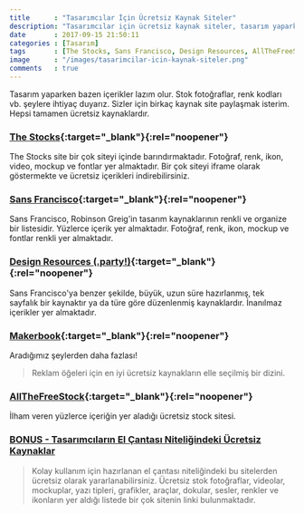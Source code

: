 ```yaml
---
title      : "Tasarımcılar İçin Ücretsiz Kaynak Siteler"
description: "Tasarımcılar için ücretsiz kaynak siteler, tasarım yaparken bazen içerikler lazım olur. Stok fotoğraflar, renk kodları vb. şeylere ihtiyaç duyarız. "
date       : 2017-09-15 21:50:11
categories : [Tasarım]
tags       : [The Stocks, Sans Francisco, Design Resources, AllTheFreeStock, Makerbook]
image      : "/images/tasarimcilar-icin-kaynak-siteler.png"
comments   : true
---
```


Tasarım yaparken bazen içerikler lazım olur. Stok fotoğraflar, renk kodları vb. şeylere ihtiyaç duyarız. Sizler için birkaç kaynak site paylaşmak isterim. Hepsi tamamen ücretsiz kaynaklardır.

### [The Stocks](http://thestocks.im/){:target="_blank"}{:rel="noopener"}

The Stocks site bir çok siteyi içinde barındırmaktadır. Fotoğraf, renk, ikon, video, mockup ve fontlar yer almaktadır. Bir çok siteyi iframe olarak göstermekte ve ücretsiz içerikleri indirebilirsiniz. 

### [Sans Francisco](http://www.sansfrancis.co/){:target="_blank"}{:rel="noopener"}

Sans Francisco, Robinson Greig'in tasarım kaynaklarının renkli ve organize bir listesidir. Yüzlerce içerik yer almaktadır. Fotoğraf, renk, ikon, mockup ve fontlar renkli yer almaktadır. 

### [Design Resources (.party!)](http://designresources.party/){:target="_blank"}{:rel="noopener"}

Sans Francisco'ya benzer şekilde, büyük, uzun süre hazırlanmış, tek sayfalık bir kaynaktır ya da türe göre düzenlenmiş kaynaklardır. İnanılmaz içerikler yer almaktadır.

### [Makerbook](http://makerbook.net/){:target="_blank"}{:rel="noopener"}

Aradığımız şeylerden daha fazlası!

> Reklam öğeleri için en iyi ücretsiz kaynakların elle seçilmiş bir dizini.

### [AllTheFreeStock](http://makerbook.net/){:target="_blank"}{:rel="noopener"}

İlham veren yüzlerce içeriğin yer aladığı ücretsiz stock sitesi.

### [BONUS - Tasarımcıların El Çantası Niteliğindeki Ücretsiz Kaynaklar]({{site.url}}/2016/tasarimcilarin-el-cantasi-niteligindeki-ucretsiz-kaynaklar/)

> Kolay kullanım için hazırlanan el çantası niteliğindeki bu sitelerden ücretsiz olarak yararlanabilirsiniz. Ücretsiz stok fotoğraflar, videolar, mockuplar, yazı tipleri, grafikler, araçlar, dokular, sesler, renkler ve ikonların yer aldığı listede bir çok sitenin linki bulunmaktadır.
